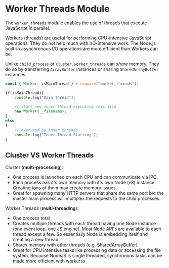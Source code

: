 # Worker Threads Module

The `worker_threads` module enables the use of threads that execute JavaScript in parallel.

Workers (threads) are useful for performing CPU-intensive JavaScript operations. They do not help much with I/O-intensive work. The Node.js built-in asynchronous I/O operations are more efficient than Workers can be.

Unlike `child_process` or `cluster`, `worker_threads` can *share* memory. They do so by transferring `ArrayBuffer` instances or sharing `SharedArrayBuffer` instances.

```js
const { Worker, isMainThread } = require("worker_threads");

if(isMainThread){
    console.log("Main Thread");

    // start new inner thread executing this file
    new Worker(__filename);
}
else 
{
    // executed by inner threads
    console.log("Inner Thread Starting");
}
```

## Cluster VS Worker Threads

Cluster (**multi-processing**):

- One process is launched on each CPU and can communicate via IPC.
- Each process has it's own memory with it's own Node (v8) instance. Creating tons of them may create memory issues.
- Great for spawning many HTTP servers that share the same port b/c the master main process will multiplex the requests to the child processes.

Worker Threads (**multi-threading**):

- One process total
- Creates multiple threads with each thread having one Node instance (one event loop, one JS engine). Most Node API's are available to each thread except a few. So essentially Node is embedding itself and creating a new thread.
- Shares memory with other threads (e.g. SharedArrayBuffer)
- Great for CPU intensive tasks like processing data or accessing the file system. Because NodeJS is single threaded, synchronous tasks can be made more efficient with workerss

